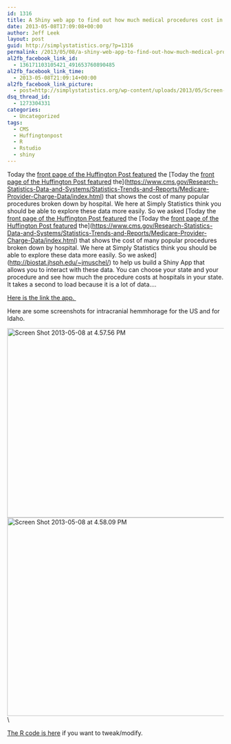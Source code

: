 ```yaml
---
id: 1316
title: A Shiny web app to find out how much medical procedures cost in your state.
date: 2013-05-08T17:09:08+00:00
author: Jeff Leek
layout: post
guid: http://simplystatistics.org/?p=1316
permalink: /2013/05/08/a-shiny-web-app-to-find-out-how-much-medical-procedures-cost-in-your-state/
al2fb_facebook_link_id:
  - 136171103105421_491653760890485
al2fb_facebook_link_time:
  - 2013-05-08T21:09:14+00:00
al2fb_facebook_link_picture:
  - post=http://simplystatistics.org/wp-content/uploads/2013/05/Screen-Shot-2013-05-08-at-4.57.56-PM.png
dsq_thread_id:
  - 1273304331
categories:
  - Uncategorized
tags:
  - CMS
  - Huffingtonpost
  - R
  - Rstudio
  - shiny
---
```

Today the [front page of the Huffington Post featured](http://www.huffingtonpost.com/2013/05/08/hospital-prices-cost-differences_n_3232678.html) the [Today the [front page of the Huffington Post featured](http://www.huffingtonpost.com/2013/05/08/hospital-prices-cost-differences_n_3232678.html) the](https://www.cms.gov/Research-Statistics-Data-and-Systems/Statistics-Trends-and-Reports/Medicare-Provider-Charge-Data/index.html) that shows the cost of many popular procedures broken down by hospital. We here at Simply Statistics think you should be able to explore these data more easily. So we asked [Today the [front page of the Huffington Post featured](http://www.huffingtonpost.com/2013/05/08/hospital-prices-cost-differences_n_3232678.html) the [Today the [front page of the Huffington Post featured](http://www.huffingtonpost.com/2013/05/08/hospital-prices-cost-differences_n_3232678.html) the](https://www.cms.gov/Research-Statistics-Data-and-Systems/Statistics-Trends-and-Reports/Medicare-Provider-Charge-Data/index.html) that shows the cost of many popular procedures broken down by hospital. We here at Simply Statistics think you should be able to explore these data more easily. So we asked](http://biostat.jhsph.edu/~jmuschel/) to help us build a Shiny App that allows you to interact with these data. You can choose your state and your procedure and see how much the procedure costs at hospitals in your state. It takes a second to load because it is a lot of data....

[Here is the link the app. ](http://glimmer.rstudio.com/muschellij2/Shiny_Health_Data/)

Here are some screenshots for intracranial hemmhorage for the US and for Idaho.

<a href="http://simplystatistics.org/2013/05/08/a-shiny-web-app-to-find-out-how-much-medical-procedures-cost-in-your-state/screen-shot-2013-05-08-at-4-57-56-pm/" rel="attachment wp-att-1317"><img class="alignnone size-full wp-image-1317" alt="Screen Shot 2013-05-08 at 4.57.56 PM" src="http://simplystatistics.org/wp-content/uploads/2013/05/Screen-Shot-2013-05-08-at-4.57.56-PM.png" width="516" height="439" srcset="http://simplystatistics.org/wp-content/uploads/2013/05/Screen-Shot-2013-05-08-at-4.57.56-PM-300x255.png 300w, http://simplystatistics.org/wp-content/uploads/2013/05/Screen-Shot-2013-05-08-at-4.57.56-PM.png 516w" sizes="(max-width: 516px) 100vw, 516px" /></a><a href="http://simplystatistics.org/2013/05/08/a-shiny-web-app-to-find-out-how-much-medical-procedures-cost-in-your-state/screen-shot-2013-05-08-at-4-58-09-pm/" rel="attachment wp-att-1318"><img class="alignnone size-full wp-image-1318" alt="Screen Shot 2013-05-08 at 4.58.09 PM" src="http://simplystatistics.org/wp-content/uploads/2013/05/Screen-Shot-2013-05-08-at-4.58.09-PM.png" width="549" height="460" srcset="http://simplystatistics.org/wp-content/uploads/2013/05/Screen-Shot-2013-05-08-at-4.58.09-PM-300x251.png 300w, http://simplystatistics.org/wp-content/uploads/2013/05/Screen-Shot-2013-05-08-at-4.58.09-PM.png 549w" sizes="(max-width: 549px) 100vw, 549px" /></a>\

[The R code is here](https://github.com/muschellij2/Shiny_Health_Data) if you want to tweak/modify.